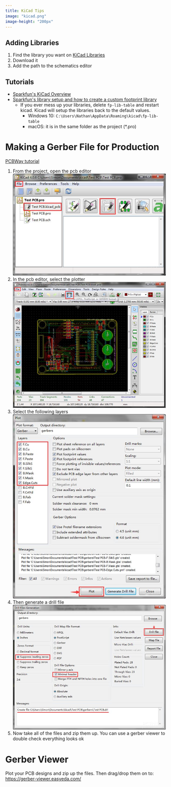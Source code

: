 ```yaml
---
title: KiCad Tips
image: "kicad.png"
image-height: "200px"
---
```


## Adding Libraries

1. Find the library you want on [KiCad Libraries](https://kicad.github.io/)
2. Download it
3. Add the path to the schematics editor

## Tutorials

- [Sparkfun's KiCad Overview](https://www.sparkfun.com/news/2041)
- [Sparkfun's library setup and how to create a custom footprint library](https://learn.sparkfun.com/tutorials/beginners-guide-to-kicad/creating-a-custom-kicad-footprint-library)
    - If you ever mess up your libraries, delete `fp-lib-table` and restart kicad.
    Kicad will setup the libraries back to the default values.
        - Windows 10: `C:\Users\Nathan\AppData\Roaming\kicad\fp-lib-table`
        - macOS: it is in the same folder as the project (\*.pro)

# Making a Gerber File for Production

[PCBWay tutorial](https://www.pcbway.com/blog/help_center/Generate_Gerber_file_from_Kicad.html)

1. From the project, open the pcb editor
    ![](project.jpg)
1. In the pcb editor, select the plotter
    ![](pcb-editor.jpg)
1. Select the following layers
    ![](plotter.jpg)
1. Then generate a drill file
    ![](drill.jpg)
1. Now take all of the files and zip them up. You can use a gerber viewer
to double check everything looks ok

# Gerber Viewer

Plot your PCB designs and zip up the files. Then drag/drop them on to: https://gerber-viewer.easyeda.com/

